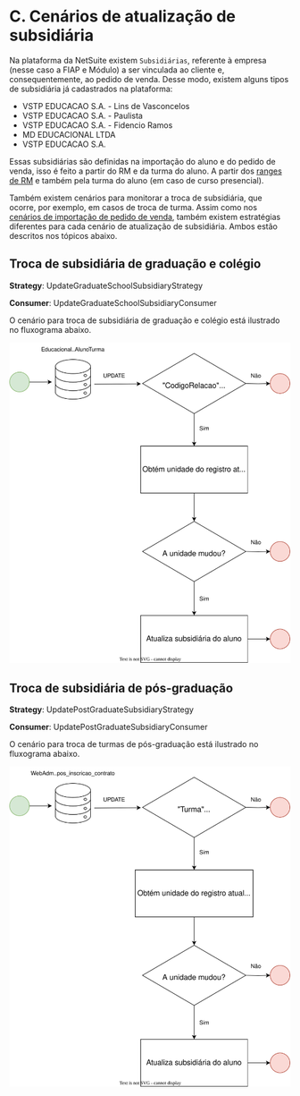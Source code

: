 # C. Cenários de atualização de subsidiária

Na plataforma da NetSuite existem `Subsidiárias`, referente à empresa (nesse caso a FIAP e Módulo) a ser vinculada ao cliente e, consequentemente, ao pedido de venda. Desse modo, existem alguns tipos de subsidiária já cadastrados na plataforma:

- VSTP EDUCACAO S.A. - Lins de Vasconcelos
- VSTP EDUCACAO S.A. - Paulista
- VSTP EDUCACAO S.A. - Fidencio Ramos
- MD EDUCACIONAL LTDA
- VSTP EDUCACAO S.A.

Essas subsidiárias são definidas na importação do aluno e do pedido de venda, isso é feito a partir do RM e da turma do aluno. A partir dos [ranges de RM](http://conhecimento.fiap.com.br/outros/rms/#range-de-rms) e também pela turma do aluno (em caso de curso presencial).

Também existem cenários para monitorar a troca de subsidiária, que ocorre, por exemplo, em casos de troca de turma. Assim como nos [cenários de importação de pedido de venda](), também existem estratégias diferentes para cada cenário de atualização de subsidiária. Ambos estão descritos nos tópicos abaixo.

## Troca de subsidiária de graduação e colégio

**Strategy**: UpdateGraduateSchoolSubsidiaryStrategy

**Consumer**: UpdateGraduateSchoolSubsidiaryConsumer

O cenário para troca de subsidiária de graduação e colégio está ilustrado no fluxograma abaixo.

![Update subsidiária colégio/graduação](images/cenarios//update_subsidiaria_colegiograduacao.svg)

## Troca de subsidiária de pós-graduação

**Strategy**: UpdatePostGraduateSubsidiaryStrategy

**Consumer**: UpdatePostGraduateSubsidiaryConsumer

O cenário para troca de turmas de pós-graduação está ilustrado no fluxograma abaixo.

![Update subsidiária pós](images/cenarios/update_subsidiaria_pos.svg)
